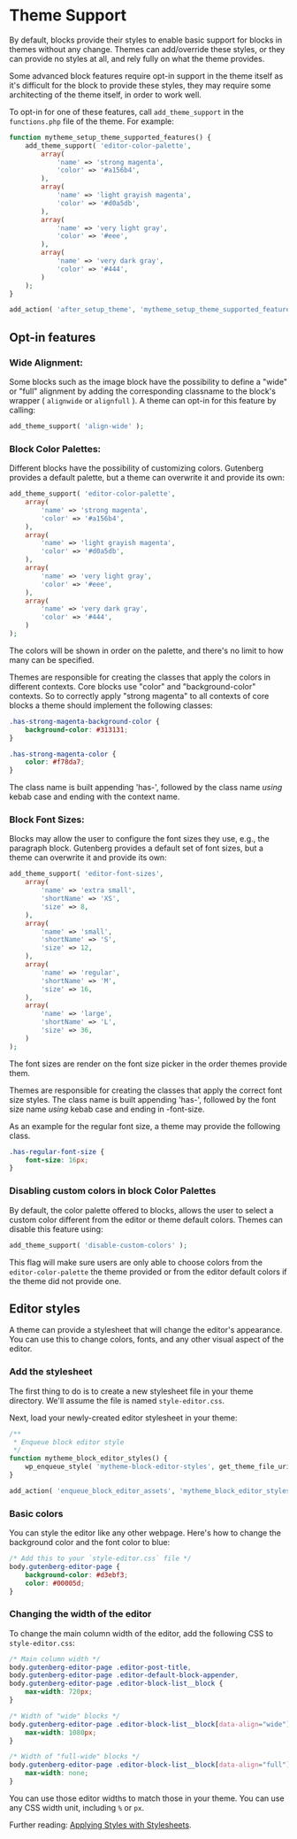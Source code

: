# Theme Support

By default, blocks provide their styles to enable basic support for blocks in themes without any change. Themes can add/override these styles, or they can provide no styles at all, and rely fully on what the theme provides.

Some advanced block features require opt-in support in the theme itself as it's difficult for the block to provide these styles, they may require some architecting of the theme itself, in order to work well.

To opt-in for one of these features, call `add_theme_support` in the `functions.php` file of the theme. For example:

```php
function mytheme_setup_theme_supported_features() {
	add_theme_support( 'editor-color-palette',
		array(
			'name' => 'strong magenta',
			'color' => '#a156b4',
		),
		array(
			'name' => 'light grayish magenta',
			'color' => '#d0a5db',
		),
		array(
			'name' => 'very light gray',
			'color' => '#eee',
		),
		array(
			'name' => 'very dark gray',
			'color' => '#444',
		)
	);
}

add_action( 'after_setup_theme', 'mytheme_setup_theme_supported_features' );
```

## Opt-in features

### Wide Alignment:

Some blocks such as the image block have the possibility to define a "wide" or "full" alignment by adding the corresponding classname to the block's wrapper ( `alignwide` or `alignfull` ). A theme can opt-in for this feature by calling:

```php
add_theme_support( 'align-wide' );
```

### Block Color Palettes:

Different blocks have the possibility of customizing colors. Gutenberg provides a default palette, but a theme can overwrite it and provide its own:

```php
add_theme_support( 'editor-color-palette',
	array(
		'name' => 'strong magenta',
		'color' => '#a156b4',
	),
	array(
		'name' => 'light grayish magenta',
		'color' => '#d0a5db',
	),
	array(
		'name' => 'very light gray',
		'color' => '#eee',
	),
	array(
		'name' => 'very dark gray',
		'color' => '#444',
	)
);
```

The colors will be shown in order on the palette, and there's no limit to how many can be specified.

Themes are responsible for creating the classes that apply the colors in different contexts. Core blocks use "color" and "background-color" contexts. So to correctly apply "strong magenta" to all contexts of core blocks a theme should implement the following classes:

```css
.has-strong-magenta-background-color {
	background-color: #313131;
}

.has-strong-magenta-color {
	color: #f78da7;
}
```

The class name is built appending 'has-', followed by the class name *using* kebab case and ending with the context name.

### Block Font Sizes:

Blocks may allow the user to configure the font sizes they use, e.g., the paragraph block. Gutenberg provides a default set of font sizes, but a theme can overwrite it and provide its own:


```php
add_theme_support( 'editor-font-sizes',
    array(
        'name' => 'extra small',
        'shortName' => 'XS',
        'size' => 8,
    ),
    array(
        'name' => 'small',
        'shortName' => 'S',
        'size' => 12,
    ),
    array(
        'name' => 'regular',
        'shortName' => 'M',
        'size' => 16,
    ),
    array(
        'name' => 'large',
        'shortName' => 'L',
        'size' => 36,
    )
);
```

The font sizes are render on the font size picker in the order themes provide them.

Themes are responsible for creating the classes that apply the correct font size styles.
The class name is built appending 'has-', followed by the font size name *using* kebab case and ending in -font-size.

As an example for the regular font size, a theme may provide the following class.

```css
.has-regular-font-size {
    font-size: 16px;
}
```

### Disabling custom colors in block Color Palettes

By default, the color palette offered to blocks, allows the user to select a custom color different from the editor or theme default colors.
Themes can disable this feature using:
```php
add_theme_support( 'disable-custom-colors' );
```

This flag will make sure users are only able to choose colors from the `editor-color-palette` the theme provided or from the editor default colors if the theme did not provide one.

## Editor styles

A theme can provide a stylesheet that will change the editor's appearance. You can use this to change colors, fonts, and any other visual aspect of the editor.

### Add the stylesheet

The first thing to do is to create a new stylesheet file in your theme directory. We'll assume the file is named `style-editor.css`.

Next, load your newly-created editor stylesheet in your theme:

```php
/**
 * Enqueue block editor style
 */
function mytheme_block_editor_styles() {
	wp_enqueue_style( 'mytheme-block-editor-styles', get_theme_file_uri( '/style-editor.css' ), false, '1.0', 'all' );
}

add_action( 'enqueue_block_editor_assets', 'mytheme_block_editor_styles' );
```

### Basic colors

You can style the editor like any other webpage. Here's how to change the background color and the font color to blue:

```css
/* Add this to your `style-editor.css` file */
body.gutenberg-editor-page {
	background-color: #d3ebf3;
	color: #00005d;
}
```

### Changing the width of the editor

To change the main column width of the editor, add the following CSS to `style-editor.css`:

```css
/* Main column width */
body.gutenberg-editor-page .editor-post-title,
body.gutenberg-editor-page .editor-default-block-appender,
body.gutenberg-editor-page .editor-block-list__block {
	max-width: 720px;
}

/* Width of "wide" blocks */
body.gutenberg-editor-page .editor-block-list__block[data-align="wide"] {
	max-width: 1080px;
}

/* Width of "full-wide" blocks */
body.gutenberg-editor-page .editor-block-list__block[data-align="full"] {
	max-width: none;
}
```

You can use those editor widths to match those in your theme. You can use any CSS width unit, including `%` or `px`.

Further reading: [Applying Styles with Stylesheets](https://wordpress.org/gutenberg/handbook/blocks/applying-styles-with-stylesheets/).
